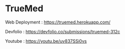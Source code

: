 # TrueMed

Web Deployment : https://truemed.herokuapp.com/

Devfolio : https://devfolio.co/submissions/truemed-312c

Youtube : https://youtu.be/uv837SSi0vs
